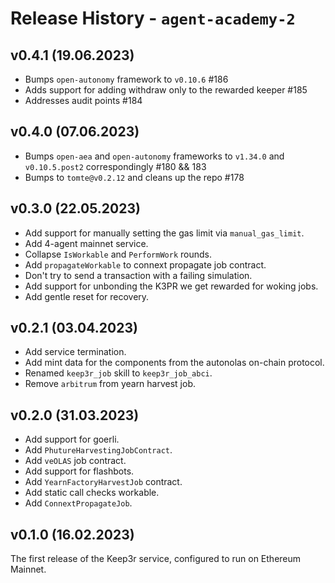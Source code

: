 # Release History - `agent-academy-2`

## v0.4.1 (19.06.2023)
- Bumps `open-autonomy` framework to `v0.10.6` #186
- Adds support for adding withdraw only to the rewarded keeper #185
- Addresses audit points #184

## v0.4.0 (07.06.2023)
- Bumps `open-aea` and `open-autonomy` frameworks to `v1.34.0` and `v0.10.5.post2` correspondingly #180 && 183
- Bumps to `tomte@v0.2.12` and cleans up the repo #178

## v0.3.0 (22.05.2023)
- Add support for manually setting the gas limit via `manual_gas_limit`.
- Add 4-agent mainnet service.
- Collapse `IsWorkable` and `PerformWork` rounds.
- Add `propagateWorkable` to connext propagate job contract.
- Don't try to send a transaction with a failing simulation.
- Add support for unbonding the K3PR we get rewarded for woking jobs.
- Add gentle reset for recovery.

## v0.2.1 (03.04.2023)
- Add service termination.
- Add mint data for the components from the autonolas on-chain protocol.
- Renamed `keep3r_job` skill to `keep3r_job_abci`. 
- Remove `arbitrum` from yearn harvest job.

## v0.2.0 (31.03.2023)
- Add support for goerli.
- Add `PhutureHarvestingJobContract`.
- Add `veOLAS` job contract.
- Add support for flashbots.
- Add `YearnFactoryHarvestJob` contract.
- Add static call checks workable. 
- Add `ConnextPropagateJob`.

## v0.1.0 (16.02.2023)
The first release of the Keep3r service, configured to run on Ethereum Mainnet. 
